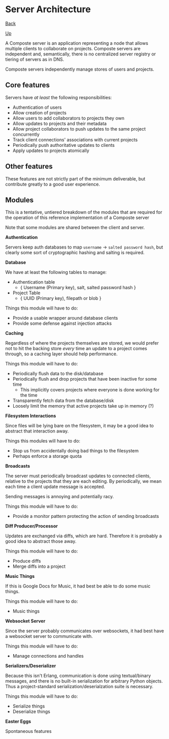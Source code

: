 # Server Architecture

[Back](index.md)

[Up](../index.md)

A Composte server is an application representing a node that allows multiple
clients to collaborate on projects. Composte servers are independent and,
semantically, there is no centralized server registry or tiering of servers as
in DNS.

Composte servers independently manage stores of users and projects.

## Core features

Servers have _at least_ the following responsibilities:

* Authentication of users
* Allow creation of projects
* Allow users to add collaborators to projects they own
* Allow updates to projects and their metadata
* Allow project collaborators to push updates to the same project concurrently
* Track client connections' associations with current projects
* Periodically push authoritative updates to clients
* Apply updates to projects atomically

## Other features

These features are not strictly part of the minimum deliverable, but
contribute greatly to a good user experience.

## Modules

This is a tentative, untiered breakdown of the modules that are required for
the operation of this reference implementation of a Composte server

Note that some modules are shared between the client and server.

__Authentication__

Servers keep auth databases to map `username` -> `salted password hash`, but
clearly some sort of cryptographic hashing and salting is required.

__Database__

We have at least the following tables to manage:

* Authentication table
    * { Username (Primary key), salt, salted password hash }
* Project Table
    * { UUID (Primary key), filepath or blob }

Things this module will have to do:

* Provide a usable wrapper around database clients
* Provide some defense against injection attacks

__Caching__

Regardless of where the projects themselves are stored, we would prefer not to
hit the backing store _every_ time an update to a project comes through, so a
caching layer should help performance.

Things this module will have to do:

* Periodically flush data to the disk/database
* Periodically flush and drop projects that have been inactive for some time
    * This implicitly covers projects where everyone is done working for the
      time
* Transparently fetch data from the database/disk
* Loosely limit the memory that active projects take up in memory (?)

__Filesystem Interactions__

Since files will be lying bare on the filesystem, it may be a good idea to
abstract that interaction away.

Things this modules will have to do:

* Stop us from accidentally doing bad things to the filesystem
* Perhaps enforce a storage quota

__Broadcasts__

The server must periodically broadcast updates to connected clients, relative
to the projects that they are each editing. By periodically, we mean each time
a client update message is accepted.

Sending messages is annoying and potentially racy.

Things this module will have to do:

* Provide a monitor pattern protecting the action of sending broadcasts

__Diff Producer/Processor__

Updates are exchanged via diffs, which are hard. Therefore it is probably a
good idea to abstract those away.

Things this module will have to do:

* Produce diffs
* Merge diffs into a project

__Music Things__

If this is Google Docs for Music, it had best be able to do some music things.

Things this module will have to do:

* Music things

__Websocket Server__

Since the server probably communicates over websockets, it had best have a
websocket server to communicate with.

Things this module will have to do:

* Manage connections and handles

__Serializers/Deserializer__

Because this isn't Erlang, communication is done using textual/binary
messages, and there is no built-in serialization for arbitrary Python objects.
Thus a project-standard serialization/deserialzation suite is necessary.

Things this module will have to do:

* Serialize things
* Deserialize things

__Easter Eggs__

Spontaneous features

